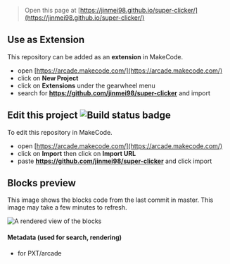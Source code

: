  


> Open this page at [https://jinmei98.github.io/super-clicker/](https://jinmei98.github.io/super-clicker/)

## Use as Extension

This repository can be added as an **extension** in MakeCode.

* open [https://arcade.makecode.com/](https://arcade.makecode.com/)
* click on **New Project**
* click on **Extensions** under the gearwheel menu
* search for **https://github.com/jinmei98/super-clicker** and import

## Edit this project ![Build status badge](https://github.com/jinmei98/super-clicker/workflows/MakeCode/badge.svg)

To edit this repository in MakeCode.

* open [https://arcade.makecode.com/](https://arcade.makecode.com/)
* click on **Import** then click on **Import URL**
* paste **https://github.com/jinmei98/super-clicker** and click import

## Blocks preview

This image shows the blocks code from the last commit in master.
This image may take a few minutes to refresh.

![A rendered view of the blocks](https://github.com/jinmei98/super-clicker/raw/master/.github/makecode/blocks.png)

#### Metadata (used for search, rendering)

* for PXT/arcade
<script src="https://makecode.com/gh-pages-embed.js"></script><script>makeCodeRender("{{ site.makecode.home_url }}", "{{ site.github.owner_name }}/{{ site.github.repository_name }}");</script>
